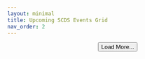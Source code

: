 ```yaml
---
layout: minimal
title: Upcoming SCDS Events Grid
nav_order: 2 
---
```


<link rel="stylesheet" href="./assets/css/swiper.css" />
<link rel="stylesheet" href="./assets/css/events2grid.css" />

<div class="swiper mySwiper">
  <div id="events-wrapper" class="swiper-wrapper">
    <!-- Events will be injected here -->
  </div>
</div>

<div style="text-align:center; margin-top: 1em;">
  <button id="loadMore" class="btn btn-outline">Load More...</button>
</div>

<script src="./assets/javascript/swiper.js"></script>
<script>
  let events = [];
  let currentIndex = 0;
  const batchSize = 12;
  const wrapper = document.getElementById("events-wrapper");
  const loadMoreBtn = document.getElementById("loadMore");
  async function fetchEvents() {
    if (events.length === 0) {
      const response = await fetch("{{ '/_data/events.json' | relative_url }}");
      events = await response.json();
    }
    renderEvents();
  }
  function renderEvents() {
    const nextBatch = events.slice(currentIndex, currentIndex + batchSize);
    nextBatch.forEach(event => {
      const slide = document.createElement("div");
      slide.className = "swiper-slide";
      slide.innerHTML = `
        <img class="event-banner" src="${event.image}">
        <div class="event-details">
          <h3 class="event-title">${event.title}</h3>
          <div class="event-date">${new Date(event.start).toLocaleDateString(undefined, { month: "long", day: "numeric", year: "numeric" })}</div>
          <div class="event-time">${new Date(event.start).toLocaleTimeString([], { hour: "2-digit", minute: "2-digit" })}</div>
        </div>
        <div class="event-register-cell">
          <a href="${event.url}" class="register-button">Register</a>
        </div>
      `;
      wrapper.appendChild(slide);
    });
    currentIndex += nextBatch.length;
    if (currentIndex >= events.length) {
      loadMoreBtn.style.display = "none";
    }
  }
  loadMoreBtn.addEventListener("click", renderEvents);
  // Initialize
  fetchEvents();
</script>
